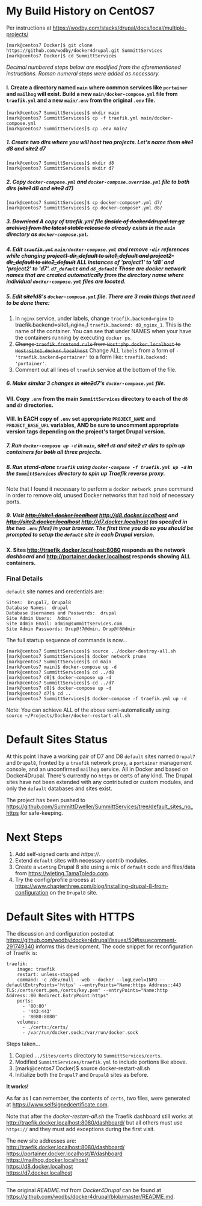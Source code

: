 # My Build History on CentOS7

Per instructions at https://wodby.com/stacks/drupal/docs/local/multiple-projects/

```
[mark@centos7 Docker]$ git clone https://github.com/wodby/docker4drupal.git SummittServices
[mark@centos7 Docker]$ cd SummittServices
```

*Decimal numbered steps below are modified from the aforementioned instructions.  Roman numeral steps were added as necessary.*

#### I. Create a directory named `main` where common services like `portainer` and `mailhog` will exist.  Build a new `main/docker-compose.yml` file from `traefik.yml` and a new `main/.env` from the original `.env` file.

```
[mark@centos7 SummittServices]$ mkdir main
[mark@centos7 SummittServices]$ cp -f traefik.yml main/docker-compose.yml
[mark@centos7 SummittServices]$ cp .env main/
```

##### 1. Create two dirs where you will host two projects. Let's name them ~~site1~~ d8 and ~~site2~~ d7

```
[mark@centos7 SummittServices]$ mkdir d8
[mark@centos7 SummittServices]$ mkdir d7
```

##### 2. Copy `docker-compose.yml` and `docker-compose.override.yml` file to both dirs (~~site1~~ d8 and ~~site2~~ d7)
```
[mark@centos7 SummittServices]$ cp docker-compose*.yml d7/
[mark@centos7 SummittServices]$ cp docker-compose*.yml d8/
```
##### 3. ~~Download~~ A copy of traefik.yml file ~~(inside of docker4drupal.tar.gz archive) from the latest stable release to~~ already exists in the `main` directory as `docker-compose.yml`.

##### 4. Edit ~~`traefik.yml`~~ `main/docker-compose.yml` and remove `-dir` references while changing ~~project1-dir_default to site1_default and project2-dir_default to site2_default~~ ALL instances of 'project1' to 'd8' and 'project2' to 'd7'. `d7_default` and `d8_default` ~~Those~~ are docker network names that are created automatically from the directory name where individual `docker-compose.yml` files are located.

##### 5. Edit ~~site1~~d8's `docker-compose.yml` file. There are 3 main things that need to be done there:  

1. In `nginx` service, under labels, change `traefik.backend=nginx` to ~~traefik.backend=site1_nginx_1~~ `traefik.backend: d8_nginx_1`. This is the name of the container. You can see that under NAMES when your have the containers running by executing `docker ps`.  
2. ~~Change `traefik.frontend.rule` from `Host:php.docker.localhost` to `Host:site1.docker.localhost`~~ Change ALL `labels` from a form of `- 'traefik.backend=portainer'` to a form like: `traefik.backend: 'portainer'`.
3. Comment out all lines of `traefik` service at the bottom of the file.

##### 6. Make similar 3 changes in ~~site2~~d7's `docker-compose.yml` file.

#### VII. Copy `.env` from the main `SummittServices` directory to each of the `d8` and `d7` directories.  

#### VIII. In EACH copy of `.env` set appropriate `PROJECT_NAME` and `PROJECT_BASE_URL` variables, AND be sure to uncomment appropriate version tags depending on the project's target Drupal version.

##### 7. Run `docker-compose up -d` in `main`, ~~site1~~ `d8` and ~~site2~~ `d7` dirs to spin up containers for ~~both~~ all three projects.

##### 8. Run stand-alone `traefik` using `docker-compose -f traefik.yml up -d` in the `SummittServices` directory to spin up Traefik reverse proxy.

Note that I found it necessary to perform a `docker network prune` command in order to remove old, unused Docker networks that had hold of necessary ports.

##### 9. Visit ~~http://site1.docker.localhost~~ http://d8.docker.localhost and ~~http://site2.docker.localhost~~ http://d7.docker.localhost (as specifed in the two `.env` files) in your browser.  The first time you do so you should be prompted to setup the `default` site in each Drupal version.

#### X. Sites http://traefik.docker.localhost:8080 responds as the network *dashboard* and http://portainer.docker.localhost responds showing ALL containers.

### Final Details

`default` site names and credentials are:

    Sites:  Drupal7, Drupal8
    Database Names:  drupal
    Database Usernames and Passwords:  drupal
    Site Admin Users:  Admin
    Site Admin Email: admin@summittservices.com
    Site Admin Passwords: Drup@!7@dmin, Drup@!8@dmin

The full startup sequence of commands is now...

```
[mark@centos7 SummittServices]$ source ../docker-destroy-all.sh
[mark@centos7 SummittServices]$ docker network prune
[mark@centos7 SummittServices]$ cd main
[mark@centos7 main]$ docker-compose up -d
[mark@centos7 SummittServices]$ cd ../d8
[mark@centos7 d8]$ docker-compose up -d
[mark@centos7 SummittServices]$ cd ../d7
[mark@centos7 d8]$ docker-compose up -d
[mark@centos7 d7]$ cd ..
[mark@centos7 SummittServices]$ docker-compose -f traefik.yml up -d
```

Note: You can achieve ALL of the above semi-automatically using:  
  `source ~/Projects/Docker/docker-restart-all.sh`

# Default Sites Status

At this point I have a working pair of D7 and D8 `default` sites named `Drupal7` and `Drupal8`, fronted by a `traefik` network proxy, a `portainer` management console, and an unconfirmed `mailhog` service.  All in Docker and based on Docker4Drupal.  There's currently no `https` or certs of any kind.  The Drupal sites have not been extended with any contributed or custom modules, and only the `default` databases and sites exist.

The project has been pushed to https://github.com/SummittDweller/SummittServices/tree/default_sites_no_https for safe-keeping.  

# Next Steps

1. Add self-signed certs and *https://*.
2. Extend `default` sites with necessary contrib modules.
3. Create a `wieting` Drupal 8 site using a mix of `default` code and files/data from https://wieting.TamaToledo.com.
4. Try the config/profile process at https://www.chapterthree.com/blog/installing-drupal-8-from-configuration on the `Drupal8` site.



# Default Sites with HTTPS

The discussion and configuration posted at
https://github.com/wodby/docker4drupal/issues/50#issuecomment-291749340 informs this development.  The code snippet for reconfiguration of Traefik is:

```
traefik:
    image: traefik
    restart: unless-stopped
    command: -c /dev/null --web --docker --logLevel=INFO --defaultEntryPoints='https' --entryPoints="Name:https Address::443 TLS:/certs/cert.pem,/certs/key.pem" --entryPoints="Name:http Address::80 Redirect.EntryPoint:https"
    ports:
      - '80:80'
      - '443:443'
      - '8080:8080'
    volumes:
      - ./certs:/certs/
      - /var/run/docker.sock:/var/run/docker.sock
```

Steps taken...
1. Copied `../Sites/certs` directory to `SummittServices/certs`.
2. Modified `SummittServices/traefik.yml` to include portions like above.
3. [mark@centos7 Docker]$ source docker-restart-all.sh
4. Initialize both the `Drupal7` and `Drupal8` sites as before.

__It works!__

As far as I can remember, the contents of `certs`, two files, were generated at https://www.selfsignedcertificate.com.

Note that after the *docker-restart-all.sh* the Traefik dashboard still works at http://traefik.docker.localhost:8080/dashboard/ but all others must use `https://` and they must add exceptions during the first visit.

The new site addresses are:  
http://traefik.docker.localhost:8080/dashboard/
https://portainer.docker.localhost/#/dashboard  
https://mailhog.docker.localhost/  
https://d8.docker.localhost  
https://d7.docker.localhost  

---  
The original *README.md* from *Docker4Drupal* can be found at https://github.com/wodby/docker4drupal/blob/master/README.md.
